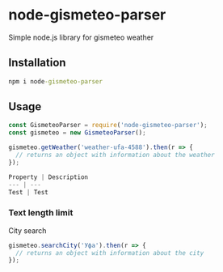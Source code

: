 # node-gismeteo-parser
Simple node.js library for gismeteo weather

## Installation
```cmd
npm i node-gismeteo-parser
```

## Usage

```js
const GismeteoParser = require('node-gismeteo-parser');
const gismeteo = new GismeteoParser();

gismeteo.getWeather('weather-ufa-4588').then(r => {
  // returns an object with information about the weather
});

Property | Description
--- | --- 
Test | Test
```

### Text length limit 
City search

```js
gismeteo.searchCity('Уфа').then(r => {
  // returns an object with information about the city
});
```
